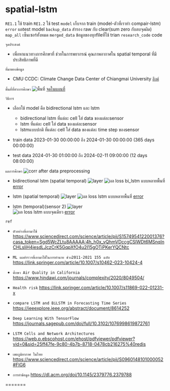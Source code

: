 # spatial-lstm
`RE1.1`             ใช้ train
`RE1.2`             ใช้ test
`model`             เก็บจาก train (model-ตัวที่เราทำ compair-lstm)
`error`             ผลtest model
`backup_data`       สำรอง raw กับ clear(sum zero กับลบจุดผิด)
`map_all`           เซ็นเซอร์ทั้งหมด
`merged_data`       ข้อมูลของทุกfileที่ใช้ trian
`research_code`     code

`จุดประสงค์`
 - เพื่อหาแนวทางการศึกษาที่ ช่วยในการพยากรณ์ คุณภาพอากาศใน spatial temporal ที่มีประสิทธิภาพที่ดี

`ที่มาของข้อมูล`
 - CMU CCDC: Climate Change Data Center of Chiangmai University [ลิงค์](https://www.cmuccdc.org/download/)

`พื้นที่ที่ทำการศึกษา`
   ![พื้นที่](fig/area.png) 
   [จุดในแผนที่](map_sensor.html)

`วิธีการ`
 - เลือกใช้ model คือ bidirectional lstm และ lstm 
   - bidirectional lstm ที่แต่ละ cell ใส่ data ของแต่ละsensor 
   - lstm ที่แต่ละ cell ใส่ data ของแต่ละsensor
   - lstmแบบปกติ ที่แต่ละ cell ใส่ data ของแต่ละ time step ของsensor

 - train data 2023-01-30 00:00:00 ถึง 2024-01-30 00:00:00 (365 days 00:00:00)
 - test data 2024-01-30 01:00:00 ถึง 2024-02-11 09:00:00 (12 days 08:00:00)

`ผลการศึกษา`
 ![corr after data preprocessing](fig/correlation.png)

 - bidirectional lstm (spatial temporal) 
   ![layer](fig/layer1.png)
   ![ผล loss bi_lstm แบบหลายพื้นที่](fig/1.png)
   [error](error/error_metrics_1.txt)

 - lstm (spatial temporal) 
   ![layer](fig/layer2.png)
   ![ผล loss lstm แบบหลายพื้นที่](fig/2.png)
   [error](error/error_metrics_1point.txt)

 - lstm (temporal)(sensor 2)
   ![layer](fig/layer3.png)   
   ![ผล loss lstm แบบจุดเดียว](fig/3.png)
   [error](error/error_metrics_2.txt)
    
`ref`
 - `ตัวอย่างที่เอามาใช้`
   https://www.sciencedirect.com/science/article/pii/S1574954122001376?casa_token=Sgd5WcZLtu8AAAAA:4h_h0x_vQhmVDccgCSlWDt6MSnqInCHLsliH4iesdLJczCrK5GqpXfO4u2I15gOTiPKerYQCNtc

 - `ML ผลสำรวจที่เอามาใช้ในการทำนาย ช่วง2011-2021 155 ฉบับ`
   https://link.springer.com/article/10.1007/s10462-023-10424-4

 - `ศึกษา Air Quality in California`
   https://www.hindawi.com/journals/complexity/2020/8049504/

 - `Health risk`
   https://link.springer.com/article/10.1007/s11869-022-01231-x

 - `compare LSTM and BiLSTM in Forecasting Time Series`
   https://ieeexplore.ieee.org/abstract/document/8614252

 - `Deep Learning With TensorFlow`
   https://journals.sagepub.com/doi/full/10.3102/1076998619872761

 - ` LSTM Cells and Network Architectures `
   https://web.p.ebscohost.com/ehost/pdfviewer/pdfviewer?vid=0&sid=25ff47fe-9c80-4b7b-8718-0478cb216275%40redis
   
 - `เขตภูมิอากาศ ในไทย`
   https://www.sciencedirect.com/science/article/pii/S0960148101000052#FIG6

 - `การทำข้อมูล`
   https://dl.acm.org/doi/10.1145/2379776.2379788

=======
